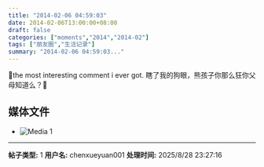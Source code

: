 ```yaml
---
title: "2014-02-06 04:59:03"
date: 2014-02-06T13:00:00+08:00
draft: false
categories: ["moments","2014","2014-02"]
tags: ["朋友圈","生活记录"]
summary: "2014-02-06 04:59:03..."
---
```


the most interesting comment i ever got. 瞎了我的狗眼，熊孩子你那么狂你父母知道么？

## 媒体文件

- ![Media 1](/Moments/photos/2014-02-06/201402060459030.jpg)

---

**帖子类型:** 1
**用户名:** chenxueyuan001
**处理时间:** 2025/8/28 23:27:16